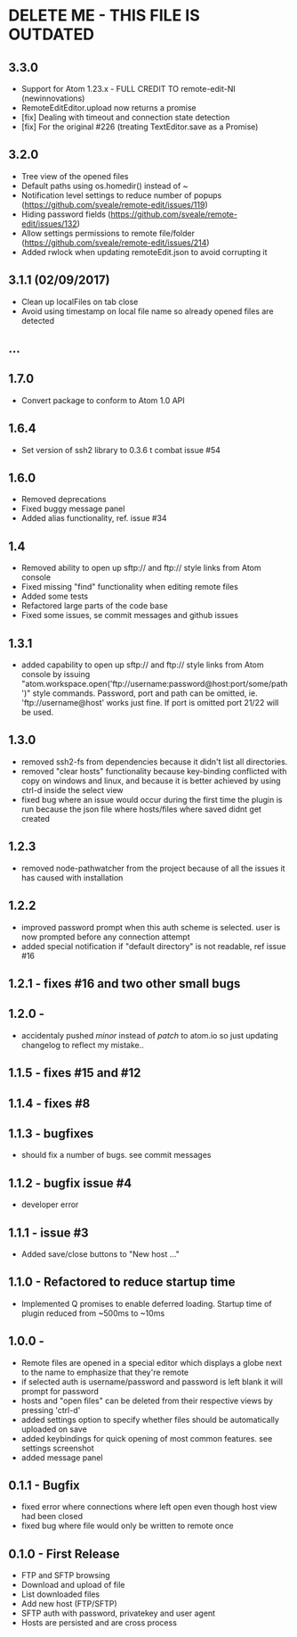 # DELETE ME - THIS FILE IS OUTDATED

## 3.3.0

* Support for Atom 1.23.x - FULL CREDIT TO remote-edit-NI (newinnovations)
* RemoteEditEditor.upload now returns a promise
* [fix] Dealing with timeout and connection state detection
* [fix] For the original #226 (treating TextEditor.save as a Promise)

## 3.2.0

* Tree view of the opened files
* Default paths using os.homedir() instead of ~
* Notification level settings to reduce number of popups (https://github.com/sveale/remote-edit/issues/119)
* Hiding password fields (https://github.com/sveale/remote-edit/issues/132)
* Allow settings permissions to remote file/folder (https://github.com/sveale/remote-edit/issues/214)
* Added rwlock when updating remoteEdit.json to avoid corrupting it

## 3.1.1 (02/09/2017)

* Clean up localFiles on tab close
* Avoid using timestamp on local file name so already opened files are detected


## ...

## 1.7.0
* Convert package to conform to Atom 1.0 API

## 1.6.4
* Set version of ssh2 library to 0.3.6 t combat issue #54

## 1.6.0
* Removed deprecations
* Fixed buggy message panel
* Added alias functionality, ref. issue #34

## 1.4
* Removed ability to open up sftp:// and ftp:// style links from Atom console
* Fixed missing "find" functionality when editing remote files
* Added some tests
* Refactored large parts of the code base
* Fixed some issues, se commit messages and github issues

## 1.3.1
* added capability to open up sftp:// and ftp:// style links from Atom console by issuing "atom.workspace.open('ftp://username:password@host:port/some/path')" style commands. Password, port and path can be omitted, ie. 'ftp://username@host' works just fine. If port is omitted port 21/22 will be used.

## 1.3.0
* removed ssh2-fs from dependencies because it didn't list all directories.
* removed "clear hosts" functionality because key-binding conflicted with copy on windows and linux, and because it is better achieved by using ctrl-d inside the select view
* fixed bug where an issue would occur during the first time the plugin is run because the json file where hosts/files where saved didnt get created

## 1.2.3
* removed node-pathwatcher from the project because of all the issues it has caused with installation

## 1.2.2
* improved password prompt when this auth scheme is selected. user is now prompted before any connection attempt
* added special notification if "default directory" is not readable, ref issue #16

## 1.2.1 - fixes #16 and two other small bugs

## 1.2.0 -
* accidentaly pushed *minor* instead of *patch* to atom.io so just updating changelog to reflect my mistake..

## 1.1.5 - fixes #15 and #12

## 1.1.4 - fixes #8

## 1.1.3 - bugfixes
* should fix a number of bugs. see commit messages

## 1.1.2 - bugfix issue #4
* developer error

## 1.1.1 - issue #3
* Added save/close buttons to "New host ..."

## 1.1.0 - Refactored to reduce startup time
* Implemented Q promises to enable deferred loading. Startup time of plugin reduced from ~500ms to ~10ms

## 1.0.0 -
* Remote files are opened in a special editor which displays a globe next to the name to emphasize that they're remote
* if selected auth is username/password and password is left blank it will prompt for password
* hosts and "open files" can be deleted from their respective views by pressing 'ctrl-d'
* added settings option to specify whether files should be automatically uploaded on save
* added keybindings for quick opening of most common features. see settings screenshot
* added message panel

## 0.1.1 - Bugfix
* fixed error where connections where left open even though host view had been closed
* fixed bug where file would only be written to remote once

## 0.1.0 - First Release
* FTP and SFTP browsing
* Download and upload of file
* List downloaded files
* Add new host (FTP/SFTP)
* SFTP auth with password, privatekey and user agent
* Hosts are persisted and are cross process
